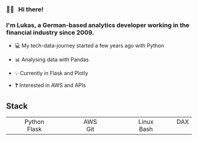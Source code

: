 ### 👋🏻 &nbsp; Hi there!

### I'm Lukas, a German-based analytics developer working in the financial industry since 2009. 
  

- 💻 My tech-data-journey started a few years ago with Python  

- 📊 Analysing data with Pandas  

- 💡 Currently in Flask and Plotly  

- ❓ Interested in AWS and APIs  
  

## Stack  

<table><tr><td valign="top" width="33%">

<div align="center">  
Python <br>
Flask
</div>

</td><td valign="top" width="33%">

<div align="center">  
AWS <br>
Git
</div>

</td><td valign="top" width="33%">

<div align="center">  
Linux <br>
Bash
</div>
  
</td><td valign="top" width="33%">
  
<div align="center">  
DAX
</div>

</td></tr></table>
